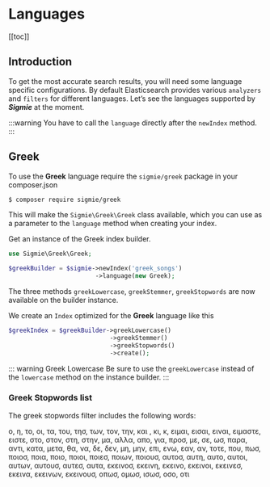 # Languages
[[toc]]

## Introduction

To get the most accurate search results, you will need some language specific configurations. By default Elasticsearch provides various `analyzers` and `filters` for different languages. Let’s see the languages supported by ***Sigmie*** at the moment. 

:::warning
You have to call the `language` directly after the `newIndex` method.
:::

## Greek
To use the **Greek** language require the `sigmie/greek` package in your composer.json
```sh
$ composer require sigmie/greek
```

This will make the `Sigmie\Greek\Greek` class available, which you can use as a parameter to the `language` method when creating your index.

Get an instance of the Greek index builder.
```php
use Sigmie\Greek\Greek;

$greekBuilder = $sigmie->newIndex('greek_songs')
						->language(new Greek);
```

The three methods `greekLowercase`, `greekStemmer`, `greekStopwords` are now available on the builder instance. 

We create an `Index` optimized for the **Greek** language like this

```php
$greekIndex = $greekBuilder->greekLowercase()
            				->greekStemmer()
            				->greekStopwords()
            				->create();
``` 

::: warning Greek Lowercase
Be sure to use the `greekLowercase` instead of the `lowercase` method on the instance builder. 
:::

### Greek Stopwords list 
The greek stopwords filter includes the following words:

ο, η, το, οι, τα, του, τησ, των, τον, την, και , κι, κ, ειμαι, εισαι, ειναι, ειμαστε, ειστε, στο, στον, στη, στην, μα, αλλα, απο, για, προσ, με, σε, ωσ, παρα, αντι, κατα, μετα, θα, να, δε, δεν, μη, μην, επι, ενω, εαν, αν, τοτε, που, πωσ, ποιοσ, ποια, ποιο, ποιοι, ποιεσ, ποιων, ποιουσ, αυτοσ, αυτη, αυτο, αυτοι, αυτων, αυτουσ, αυτεσ, αυτα, εκεινοσ, εκεινη, εκεινο, εκεινοι, εκεινεσ, εκεινα, εκεινων, εκεινουσ, οπωσ, ομωσ, ισωσ, οσο, οτι
